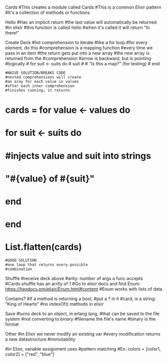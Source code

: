Cards
  #This creates a module called Cards
  #This is a common Elixir pattern
  #It's a collection of methods or functions

Hello
    #Has an implicit return
    #the last value will automatically be returned
    #in elixir
      #this function is called hello
      #when it's called it will return "hi there!"

Create Deck
    #list comprehension to iterate
    #like a for loop
    #for every element, do this
    #comprehension is a mapping function
    #every time we pass in an item
    #the return gets put into a new array
    #the new array is returned from the
    #comprehension
    #arrow is backward, but is pointing
    #logically
    # for suit <- suits do
    #   suit
    #   # "Is this a map?" (for testing)
    # end


    #NAIVE SOLUTION/BREAKS CODE
    #nested comprehensions will create
    #an aray for each value in values
    #after each inner comprehension
    #finishes running, it returns
#     cards = for value <- values do
#       for suit <- suits do
#         #injects value and suit into strings
#         "#{value} of #{suit}"
#       end
#     end
#     List.flatten(cards)

    #GOOD SOLUTION
    #one loop that returns every possible
    #combination
    
    
    
Shuffle
    #receive deck above
    #arity: number of args a func accepts
    #Cards.shuffle has an arrity of 1
    #Go to elixir docs and find Enum: https://hexdocs.pm/elixir/Enum.html#content
    #Enum works with lists of data
    
Contains?
    #if a method is returning a bool,
    #put a ? in it
    #card, is a string: "King of Hearts"
    #no indexOf() methods in elixir
        
Save
    #turns deck to an object, in erlang lang,
    #that can be saved to the file system
    #not converting to binary
    #filename the file's name
    #binary is the format
    
Other
#in Elixir we never modify an existing var
#every modification returns a new datastructure
#immutability

#in Elixir, variable assignment uses
#pattern matching
#Ex: colors = [color1, color2] = ["red", "blue"]